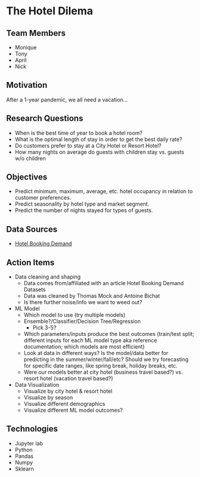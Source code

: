 # The Hotel Dilema

## **Team Members**
- Monique
- Tony 
- April 
- Nick 

## **Motivation**

After a 1-year pandemic, we all need a vacation...

## **Research Questions**
- When is the best time of year to book a hotel room?
- What is the optimal length of stay in order to get the best daily rate?
- Do customers prefer to stay at a City Hotel or Resort Hotel? 
- How many nights on average do guests with children stay vs. guests w/o children

## **Objectives**
- Predict minimum, maximum, average, etc. hotel occupancy in relation to customer preferences.
- Predict seasonality by hotel type and market segment.
- Predict the number of nights stayed for types of guests.

## **Data Sources**
- [Hotel Booking Demand](https://www.kaggle.com/jessemostipak/hotel-booking-demand)


## **Action Items**
- Data cleaning and shaping
  - Data comes from/affiliated with an article Hotel Booking Demand Datasets 
  - Data was cleaned by Thomas Mock and Antoine Bichat
  - Is there further noise/info we want to weed out?
- ML Model
  - Which model to use (try multiple models)
  - Ensemble?/Classifier/Decision Tree/Regression
    - Pick 3-5?
  - Which parameters/inputs produce the best outcomes (train/test split; different inputs for each ML model type aka reference documentation; which models are most efficient)
  - Look at data in different ways? Is the model/data better for predicting in the summer/winter/fall/etc? Should we try forecasting for specific date ranges, like spring break, holiday breaks, etc.
  - Were our models better at city hotel (business travel based?) vs. resort hotel (vacation travel based?)
- Data Visualization 
  - Visualize by city hotel & resort hotel
  - Visualize by season
  - Visualize different demographics
  - Visualize different ML model outcomes?

## **Technologies**
- Jupyter lab
- Python
- Pandas
- Numpy
- Sklearn



